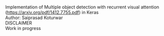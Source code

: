 #
Implementation of Multiple object detection with recurrent visual attention (https://arxiv.org/pdf/1412.7755.pdf) in Keras  
Author: Saiprasad Koturwar  
DISCLAIMER  
Work in progress  
